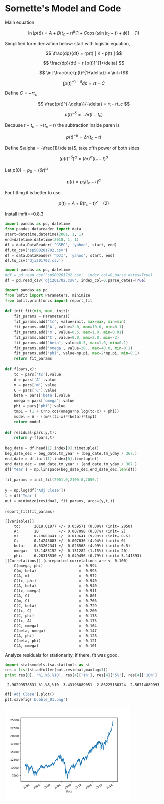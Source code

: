 # Sornette's Model and Code

Main equation

$$ 
\ln(p(t)) = A + B(t_c - t)^\beta 
\big[ 1 + C \cos (\omega \ln(t_c-t) + \phi )  \big] 
\quad (1)
$$

Simplified form derivation below: start with logistic equation,

$$ \frac{dp}{dt} = rp(t) [ K - p(t) ] $$

$$ \frac{dp}{dt} = r [p(t)]^{1+\delta} $$

$$ \int \frac{dp}{p(t)^{1+\delta}} = \int rt$$

$$ \int p(t)^{-1-\delta} dp = rt + C $$

Define $C = -rt_c$

$$ \frac{p(t)^{-\delta}}{-\delta} = rt - rt_c $$

$$ p(t)^{-\delta}= -\delta r(t - t_c) $$

Because $t-t_c = -(t_c-t)$ the subtraction inside paren is

$$ p(t)^{-\delta}= \delta r(t_c - t) $$

Define $\alpha = -\frac{1}{\delta}$, take $\alpha$'th power of both sides

$$ (p(t)^{-\delta})^\alpha= (\delta r )^\alpha (t_c - t)^\alpha $$

Let $p(0) = p_0 = (\delta r )^\alpha$

$$ p(t) = p_0 (t_c - t)^\alpha $$

For fitting it is better to use


$$ p(t) = A + B(t_c - t)^z \quad (2) $$

Install lmfit==0.8.3

```python
import pandas as pd, datetime
from pandas_datareader import data
start=datetime.datetime(2001, 1, 1)
end=datetime.datetime(2018, 1, 1)
df = data.DataReader('^GSPC', 'yahoo', start, end)
df.to_csv('sp500201702.csv')
df = data.DataReader('^DJI', 'yahoo', start, end)
df.to_csv('dji201702.csv')
```

```python
import pandas as pd, datetime
#df = pd.read_csv('sp500201702.csv', index_col=0,parse_dates=True)
df = pd.read_csv('dji201702.csv', index_col=0,parse_dates=True)
```

```python
import pandas as pd
from lmfit import Parameters, minimize
from lmfit.printfuncs import report_fit

def init_fit(min, max, init):
    fit_params = Parameters()
    fit_params.add('tc', value=init, max=max, min=min)
    fit_params.add('A', value=2.0, max=10.0, min=0.1)
    fit_params.add('m', value=0.5, max=1.0, min=0.01)
    fit_params.add('C', value=0.0, max=2.0, min=-2)
    fit_params.add('beta', value=0.5, max=1.0, min=0.1)
    fit_params.add('omega', value=20., max=40.0, min=0.1)
    fit_params.add('phi', value=np.pi, max=2*np.pi, min=0.1)
    return fit_params

def f(pars,x):
    tc = pars['tc'].value
    A = pars['A'].value
    m = pars['m'].value
    C = pars['C'].value
    beta = pars['beta'].value
    omega = pars['omega'].value
    phi = pars['phi'].value
    tmp1 = (1 + C*np.cos(omega*np.log(tc-x) + phi))
    model = A - ((m*((tc-x)**beta))*tmp1)
    return model
    
def residual(pars,y,t):
    return y-f(pars,t)

beg_date = df.head(1).index[0].timetuple()
beg_date_dec = beg_date.tm_year + (beg_date.tm_yday / 367.)
end_date = df.tail(1).index[0].timetuple()
end_date_dec = end_date.tm_year + (end_date.tm_yday / 367.)
df['Year'] = np.linspace(beg_date_dec,end_date_dec,len(df))

fit_params = init_fit(2001.0,2100.0,2050.)

y = np.log(df['Adj Close'])
t = df['Year']
out = minimize(residual, fit_params, args=(y,t,))

report_fit(fit_params)
```

```
[[Variables]]
    tc:      2018.01977 +/- 0.059571 (0.00%) (init= 2050)
    A:       10         +/- 0.007098 (0.07%) (init= 2)
    m:       0.19663441 +/- 0.019641 (9.99%) (init= 0.5)
    C:      -0.14243083 +/- 0.007036 (4.94%) (init= 0)
    beta:    0.53262341 +/- 0.026568 (4.99%) (init= 0.5)
    omega:   13.1485152 +/- 0.151282 (1.15%) (init= 20)
    phi:     6.28318530 +/- 0.049456 (0.79%) (init= 3.141593)
[[Correlations]] (unreported correlations are <  0.100)
    C(omega, phi)                = -0.994 
    C(m, beta)                   = -0.993 
    C(A, m)                      =  0.972 
    C(tc, phi)                   = -0.940 
    C(A, beta)                   = -0.940 
    C(tc, omega)                 =  0.911 
    C(A, C)                      =  0.801 
    C(m, C)                      =  0.766 
    C(C, beta)                   = -0.729 
    C(tc, C)                     =  0.200 
    C(C, phi)                    = -0.178 
    C(tc, A)                     =  0.173 
    C(C, omega)                  =  0.164 
    C(beta, omega)               =  0.147 
    C(A, phi)                    = -0.128 
    C(beta, phi)                 = -0.121 
    C(A, omega)                  =  0.101 
```

Analyze residuals for stationarity, if there, fit was good.

```python
import statsmodels.tsa.stattools as st
res = list(st.adfuller(out.residual,maxlag=1))
print res[0], '%1,%5,%10', res[4]['1%'], res[4]['5%'], res[4]['10%']
```

```
-2.90299578531 %1,%5,%10 -3.43196089051 -2.86225180324 -2.56714889993
```

```python
df['Adj Close'].plot()
plt.savefig('bubble_01.png')
```

<img width="400" src="bubble_01.png"/>


